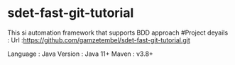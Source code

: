 # sdet-fast-git-tutorial
This si automation framework that supports BDD approach
#Project deyails :
Url :https://github.com/gamzetembel/sdet-fast-git-tutorial.git

Language : Java
Version : Java 11+
Maven : v3.8+